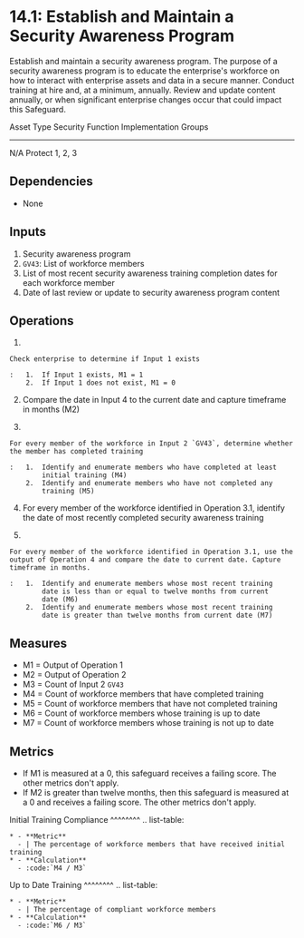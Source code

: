 # 14.1: Establish and Maintain a Security Awareness Program

Establish and maintain a security awareness program. The purpose of a
security awareness program is to educate the enterprise's workforce on
how to interact with enterprise assets and data in a secure manner.
Conduct training at hire and, at a minimum, annually. Review and update
content annually, or when significant enterprise changes occur that
could impact this Safeguard.

  Asset Type   Security Function   Implementation Groups
  ------------ ------------------- -----------------------
  N/A          Protect             1, 2, 3

## Dependencies

-   None

## Inputs

1.  Security awareness program
2.  `GV43`: List of workforce members
3.  List of most recent security awareness training completion dates for
    each workforce member
4.  Date of last review or update to security awareness program content

## Operations

1.  

    Check enterprise to determine if Input 1 exists

    :   1.  If Input 1 exists, M1 = 1
        2.  If Input 1 does not exist, M1 = 0

2.  Compare the date in Input 4 to the current date and capture
    timeframe in months (M2)

3.  

    For every member of the workforce in Input 2 `GV43`, determine whether the member has completed training

    :   1.  Identify and enumerate members who have completed at least
            initial training (M4)
        2.  Identify and enumerate members who have not completed any
            training (M5)

4.  For every member of the workforce identified in Operation 3.1,
    identify the date of most recently completed security awareness
    training

5.  

    For every member of the workforce identified in Operation 3.1, use the output of Operation 4 and compare the date to current date. Capture timeframe in months.

    :   1.  Identify and enumerate members whose most recent training
            date is less than or equal to twelve months from current
            date (M6)
        2.  Identify and enumerate members whose most recent training
            date is greater than twelve months from current date (M7)

## Measures

-   M1 = Output of Operation 1
-   M2 = Output of Operation 2
-   M3 = Count of Input 2 `GV43`
-   M4 = Count of workforce members that have completed training
-   M5 = Count of workforce members that have not completed training
-   M6 = Count of workforce members whose training is up to date
-   M7 = Count of workforce members whose training is not up to date

## Metrics

-   If M1 is measured at a 0, this safeguard receives a failing score.
    The other metrics don\'t apply.
-   If M2 is greater than twelve months, then this safeguard is measured
    at a 0 and receives a failing score. The other metrics don\'t apply.

Initial Training Compliance \^\^\^\^\^\^\^\^ .. list-table:

    * - **Metric**
      - | The percentage of workforce members that have received initial training
    * - **Calculation**
      - :code:`M4 / M3`

Up to Date Training \^\^\^\^\^\^\^\^ .. list-table:

    * - **Metric**
      - | The percentage of compliant workforce members
    * - **Calculation**
      - :code:`M6 / M3`
